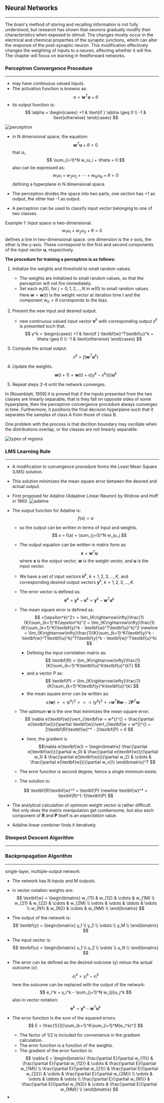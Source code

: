 ## Neural Networks ##
-------------------------

The brain's method of storing and recalling information is not fully understood, but research has shown that neurons gradually modify their characteristics when exposed to stimuli. The changes mostly occur in the electrical and chemical properties of the synaptic junctions, which can alter the response of the post-synaptic neuron. This modification effectively changes the weighting of inputs to a neuron, affecting whether it will fire. The chapter will focus on learning in feedforward networks.

### Perceptron Convergence Procedure ###
-----
 * may have continuous valued inputs.
 * The activation function is knowns as:
        $$
        \alpha = \textbf{w}^T\textbf{u} + \theta
        $$
 * its output function is:
        $$
        \alpha = \begin{cases}
        +1 & \text{if } \alpha \geq 0 \\
        -1 & \text{otherwise}
        \end{cases}
        $$
 
 ![perceptron](figures/NN02_perceptron.png)

 * in N dimensional space, the equation:
        $$
        \textbf{w}^T\textbf{u} + \theta = 0
        $$
    that is,
        $$
        \sum_{i=1}^N w_iu_i + \theta = 0
        $$
    also can be expressed as:
        $$
        w_1u_1 + w_2u_2 + \cdots + w_Nu_N + \theta = 0
        $$
    defining a hyperplane in N dimensional space.

 * The perceptron divides the space into two parts, one section has +1 as output, the other has -1 as output.

 * A perceptron can be used to classify input vector belonging to one of two classes.

 Example 1: Input space is two-dimensional.
    $$
    w_1u_1 + w_2u_2 + \theta = 0
    $$
 defines a line in two-dimensional space.
 one dimension is the x-axis, the other is the y-axis. These correspond to the first and second components of the input vector $\textbf{u}$, respectively.

**The procedure for training a perceptron is as follows:**

1. Initialize the weights and threshold to small random values.
    - The weights are initialized to small random values, so that the perceptron will not fire immediately.
    - Set each $w_j(0)$, for $j=0,1,2,..,N$ in $w(0)$ to small random values. Here $\textbf{w}=\textbf{w}(t)$ is the weight vector at iteration time t and the component $w_0=\theta$ corresponds to the bias.

2. Present the new input and desired output.
    - new continuous valued input vector $\textbf{u}^k$ with corresponding output $y^k$ is presented such that.
        $$
        y^k = \begin{cases}
        +1 & \text{if } \textbf{w}^T\textbf{u}^k + \theta \geq 0 \\
        -1 & \text{otherwise}
        \end{cases}
        $$
3. Compute the actual output.
        $$
        x^k = f(\textbf{w}^T\textbf{u}^k)
        $$
4. Update the weights.
        $$
        \textbf{w}(t+1) = \textbf{w}(t) + \eta(y^k - x^k(t))\textbf{u}^k
        $$
 5. Repeat steps 2-4 until the network converges.

 In [Rosenblatt, 1959] it is proved that if the inputs presented from the two classes are
linearly separable, that is they fall on opposite sides of some hyperplane, then the
perceptron convergence procedure always converges in time. Furthermore, it positions
the final decision hyperplane such that it separates the samples of class A from those of
class B.

One problem with the process is that decition boundary may oscillate when the distributions overlap, or the classes are not linearly separable.

![types of regions](figures/NN02_types_of_regions.png)

### LMS Learning Rule ###
-----
 * A modification to convergence procedure forms the Least Mean Square (LMS) solution.

 * This solution minimizes the mean square error between the desired and actual output.

 * First proposed for Adaline (Adaptive Linear Neuron) by Widrow and Hoff in 1960.
 ![adaline](figures/NN02_adaline.png)

 * The output funciton for Adaline is:
        $$
        f(a)=a
        $$
    - so the output can be written in terms of input and weights.
        $$
        x = f(a) = \sum_{j=0}^N w_ju_j
        $$
    - The output equation can be written in matrix form as:
        $$
        \textbf{x} = \textbf{w}^T\textbf{u}
        $$
    where $\textbf{x}$ is the output vector, $\textbf{w}$ is the weight vector, and $\textbf{u}$ is the input vector.
    - We have a set of input vectors $\textbf{u}^k$, $k=1,2,3,...,K$, and corresponding desired output vectors $\textbf{y}^k$, $k=1,2,3,...,K$.
    - The error vector is defined as:
        $$
        \textbf{e}^k = \textbf{y}^k - \textbf{u}^k = \textbf{y}^k - \textbf{w}^T\textbf{u}^k
        $$
    - The mean square error is defined as:
        $$
        <(\epsilon^k)^2> = \lim_{K\rightarrow\infty}\frac{1}{K}\sum_{k=1}^K(\epsilon^k)^2 = \lim_{K\rightarrow\infty}\frac{1}{K}\sum_{k=1}^K(\textbf{y}^k - \textbf{w}^T\textbf{u}^k)^2 \newline
        = \lim_{K\rightarrow\infty}\frac{1}{K}\sum_{k=1}^K(\textbf{y}^k - \textbf{w}^T\textbf{u}^k)^T(\textbf{y}^k - \textbf{w}^T\textbf{u}^k)
        $$
        - Defining the input correlation matrix as:
        $$
        \textbf{R} = \lim_{K\rightarrow\infty}\frac{1}{K}\sum_{k=1}^K\textbf{u}^k\textbf{u}^{kT}
        $$
        - and a vector P as:
        $$
        \textbf{P} = \lim_{K\rightarrow\infty}\frac{1}{K}\sum_{k=1}^K\textbf{y}^k\textbf{u}^{k}
        $$
        - the mean square error can be written as:
        $$
        e(\textbf{w}) =
        <(\epsilon^k)^2> =
        <(y^k)^2> + 
        \textbf{w}^T\textbf{R}\textbf{w} - 2\textbf{P}^T\textbf{w}
        $$

    - The optimum $\textbf{w}$ is the one that minimizes the mean square error.
        $$
        \nabla e(\textbf{w})\vert_{\textbf{w = w*}}^{} =
        \frac{\partial e(\textbf{w})}{\partial \textbf{w}}\vert_{\textbf{w = w*}}^{} = 
        2\textbf{R}\textbf{w}^* - 2\textbf{P} = 0 
        $$
        - here, the gradient is
        $$\nabla e(\textbf{w}) =
        \begin{bmatrix}
        \frac{\partial e(\textbf{w})}{\partial w_0} & \frac{\partial e(\textbf{w})}{\partial w_1} & \frac{\partial e(\textbf{w})}{\partial w_2} & \cdots & \frac{\partial e(\textbf{w})}{\partial w_n}\\
        \end{bmatrix}^T
        $$
    - The error funciton is second degree, hence a single minimum exists.
    - The solution is:

    $$
    \textbf{R}\textbf{w}^* = \textbf{P}
    \newline
    \textbf{w}^* = \textbf{R}^{-1}\textbf{P}
    $$
 - The analytical calculation of optimum weight vector is rather difficult. Not only does the matrix manipulation get cumbersome, but also each component of $\textbf{R}$ and $\textbf{P}$ itself is an *expectation* value.

 - Adaline linear combiner finds it iteratively.

 ### Steepest Descent Algorithm ###
-----


 ### Backpropagation Algorithm ###
-----
 single-layer, multiple-output network
 * The network has N inputs and M outputs.
 * in vector notation weights are:
    $$
    \textbf{w} = \begin{bmatrix}
    w_{11} & w_{12} & \cdots & w_{1M} \\
    w_{21} & w_{22} & \cdots & w_{2M} \\
    \vdots & \vdots & \ddots & \vdots \\
    w_{N1} & w_{N2} & \cdots & w_{NM} \\
    \end{bmatrix}
    $$
* The output of the network is:
    $$
    \textbf{y} = \begin{bmatrix}
    y_1 \\
    y_2 \\
    \vdots \\
    y_M \\
    \end{bmatrix}
    $$
* The input vector is:
    $$
    \textbf{u} = \begin{bmatrix}
    u_1 \\
    u_2 \\
    \vdots \\
    u_N \\
    \end{bmatrix}
    $$
* The error can be defined as the desired outcome (y) minus the actual outcome (x):
    $$
    e_i^k = y_i^k - x_i^k
    $$
here the outcome can be replaced with the output of the network:
    $$
    e_i^k = y_i^k - \sum_{j=1}^N w_{ji}u_j^k
    $$
also in vector notation:
    $$
    \textbf{e}^k = \textbf{y}^k - \textbf{w}^T\textbf{u}^k
    $$

* The error function is the sum of the squared errors:
    $$
    E = \frac{1}{2}\sum_{k=1}^K\sum_{i=1}^M(e_i^k)^2
    $$
    - The factor of 1/2 is included for convenience in the gradient calculation.
    - The error function is a function of the weights.
    - The gradient of the error function is:
        $$
        \nabla E = \begin{bmatrix}
        \frac{\partial E}{\partial w_{11}} & \frac{\partial E}{\partial w_{12}} & \cdots & \frac{\partial E}{\partial w_{1M}} \\
        \frac{\partial E}{\partial w_{21}} & \frac{\partial E}{\partial w_{22}} & \cdots & \frac{\partial E}{\partial w_{2M}} \\
        \vdots & \vdots & \ddots & \vdots \\
        \frac{\partial E}{\partial w_{N1}} & \frac{\partial E}{\partial w_{N2}} & \cdots & \frac{\partial E}{\partial w_{NM}} \\
        \end{bmatrix}
        $$
* 